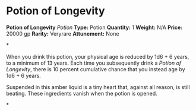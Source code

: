 # Potion of Longevity

**Potion of Longevity**
_Potion_
**Type:** Potion
**Quantity:** 1
**Weight:** N/A
**Price:** 20000 gp
**Rarity:** Veryrare
**Attunement:** None

*<p>When you drink this potion, your physical age is reduced by 1d6 + 6 years, to a minimum of 13 years. Each time you subsequently drink a *Potion of Longevity*, there is 10 percent cumulative chance that you instead age by 1d6 + 6 years.

Suspended in this amber liquid is a tiny heart that, against all reason, is still beating. These ingredients vanish when the potion is opened.</p>*